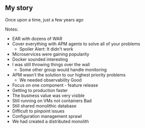 ## My story

Once upon a time, just a few years ago 

Notes:
- EAR with dozens of WAR 
- Cover everything with APM agents to solve all of your problems
  - Spoiler Alert: It didn't work
- Microservices were gaining popularity
- Docker sounded interesting
- I was still throwing things over the wall
  - Some other group would handle monitoring
- APM wasn't the solution to our highest priority problems
  - We needed observability
Good
- Focus on one component - feature release
- Getting to production faster
- The business value was very visible
- Still running on VMs not containers
Bad
- Still shared monolithic database
- Difficult to pinpoint issues
- Configuration management sprawl
- We had created a distributed monolith